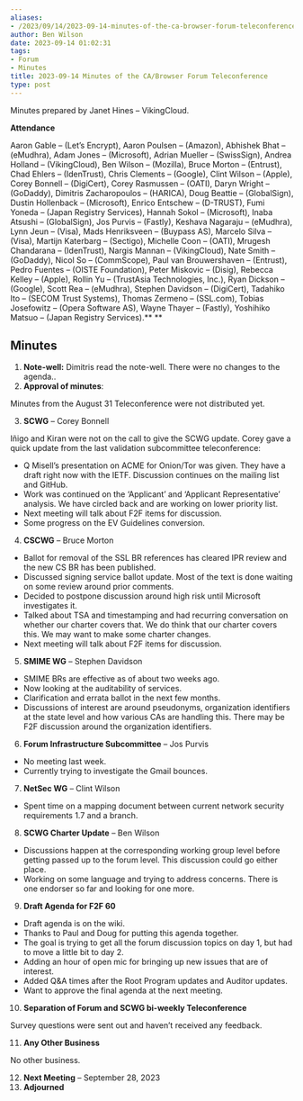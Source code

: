 ```yaml
---
aliases:
- /2023/09/14/2023-09-14-minutes-of-the-ca-browser-forum-teleconference/
author: Ben Wilson
date: 2023-09-14 01:02:31
tags:
- Forum
- Minutes
title: 2023-09-14 Minutes of the CA/Browser Forum Teleconference
type: post
---
```


Minutes prepared by Janet Hines – VikingCloud.

**Attendance**

Aaron Gable – (Let’s Encrypt), Aaron Poulsen – (Amazon), Abhishek Bhat – (eMudhra), Adam Jones – (Microsoft), Adrian Mueller – (SwissSign), Andrea Holland – (VikingCloud), Ben Wilson – (Mozilla), Bruce Morton – (Entrust), Chad Ehlers – (IdenTrust), Chris Clements – (Google), Clint Wilson – (Apple), Corey Bonnell – (DigiCert), Corey Rasmussen – (OATI), Daryn Wright – (GoDaddy), Dimitris Zacharopoulos – (HARICA), Doug Beattie – (GlobalSign), Dustin Hollenback – (Microsoft), Enrico Entschew – (D-TRUST), Fumi Yoneda – (Japan Registry Services), Hannah Sokol – (Microsoft), Inaba Atsushi – (GlobalSign), Jos Purvis – (Fastly), Keshava Nagaraju – (eMudhra), Lynn Jeun – (Visa), Mads Henriksveen – (Buypass AS), Marcelo Silva – (Visa), Martijn Katerbarg – (Sectigo), Michelle Coon – (OATI), Mrugesh Chandarana – (IdenTrust), Nargis Mannan – (VikingCloud), Nate Smith – (GoDaddy), Nicol So – (CommScope), Paul van Brouwershaven – (Entrust), Pedro Fuentes – (OISTE Foundation), Peter Miskovic – (Disig), Rebecca Kelley – (Apple), Rollin Yu – (TrustAsia Technologies, Inc.), Ryan Dickson – (Google), Scott Rea – (eMudhra), Stephen Davidson – (DigiCert), Tadahiko Ito – (SECOM Trust Systems), Thomas Zermeno – (SSL.com), Tobias Josefowitz – (Opera Software AS), Wayne Thayer – (Fastly), Yoshihiko Matsuo – (Japan Registry Services).\*\*
\*\*

## Minutes

1. **Note-well:** Dimitris read the note-well. There were no changes to the agenda..
1. **Approval of minutes**:

Minutes from the August 31 Teleconference were not distributed yet.

3. **SCWG** – Corey Bonnell

Iñigo and Kiran were not on the call to give the SCWG update. Corey gave a quick update from the last validation subcommittee teleconference:

- Q Misell’s presentation on ACME for Onion/Tor was given. They have a draft right now with the IETF. Discussion continues on the mailing list and GitHub.
- Work was continued on the ‘Applicant’ and ‘Applicant Representative’ analysis. We have circled back and are working on lower priority list.
- Next meeting will talk about F2F items for discussion.
- Some progress on the EV Guidelines conversion.

4. **CSCWG** – Bruce Morton

- Ballot for removal of the SSL BR references has cleared IPR review and the new CS BR has been published.
- Discussed signing service ballot update. Most of the text is done waiting on some review around prior comments.
- Decided to postpone discussion around high risk until Microsoft investigates it.
- Talked about TSA and timestamping and had recurring conversation on whether our charter covers that. We do think that our charter covers this. We may want to make some charter changes.
- Next meeting will talk about F2F items for discussion.

5. **SMIME WG** – Stephen Davidson

- SMIME BRs are effective as of about two weeks ago.
- Now looking at the auditability of services.
- Clarification and errata ballot in the next few months.
- Discussions of interest are around pseudonyms, organization identifiers at the state level and how various CAs are handling this. There may be F2F discussion around the organization identifiers.

6. **Forum Infrastructure Subcommittee** – Jos Purvis

- No meeting last week.
- Currently trying to investigate the Gmail bounces.

7. **NetSec WG** – Clint Wilson

- Spent time on a mapping document between current network security requirements 1.7 and a branch.

8. **SCWG Charter Update** – Ben Wilson

- Discussions happen at the corresponding working group level before getting passed up to the forum level. This discussion could go either place.
- Working on some language and trying to address concerns. There is one endorser so far and looking for one more.

9. **Draft Agenda for F2F 60**

- Draft agenda is on the wiki.
- Thanks to Paul and Doug for putting this agenda together.
- The goal is trying to get all the forum discussion topics on day 1, but had to move a little bit to day 2.
- Adding an hour of open mic for bringing up new issues that are of interest.
- Added Q&A times after the Root Program updates and Auditor updates.
- Want to approve the final agenda at the next meeting.

10. **Separation of Forum and SCWG bi-weekly Teleconference**

Survey questions were sent out and haven’t received any feedback.

11. **Any Other Business**

No other business.

12. **Next Meeting** – September 28, 2023
01. **Adjourned**
